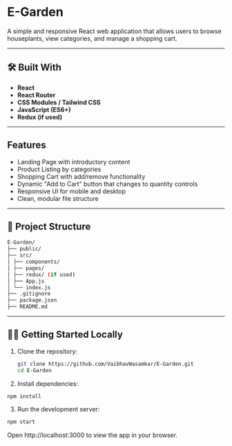 # E-Garden

A simple and responsive React web application that allows users to browse houseplants, view categories, and manage a shopping cart.

---

## 🛠️ Built With

- **React**
- **React Router**
- **CSS Modules / Tailwind CSS**
- **JavaScript (ES6+)**
- **Redux (if used)**

---

## Features

- Landing Page with introductory content
- Product Listing by categories
- Shopping Cart with add/remove functionality
- Dynamic "Add to Cart" button that changes to quantity controls
- Responsive UI for mobile and desktop
- Clean, modular file structure

---

## 🔧 Project Structure

```bash
E-Garden/
├── public/
├── src/
│ ├── components/
│ ├── pages/
│ ├── redux/ (if used)
│ ├── App.js
│ └── index.js
├── .gitignore
├── package.json
├── README.md
```

---

## 🧑‍💻 Getting Started Locally

1. Clone the repository:
   ```bash
   git clone https://github.com/VaibhavWasamkar/E-Garden.git
   cd E-Garden
   ```
   
2. Install dependencies:
  ```bash
  npm install
  ```

3. Run the development server:
  ```bash
  npm start
  ```

Open http://localhost:3000 to view the app in your browser.
